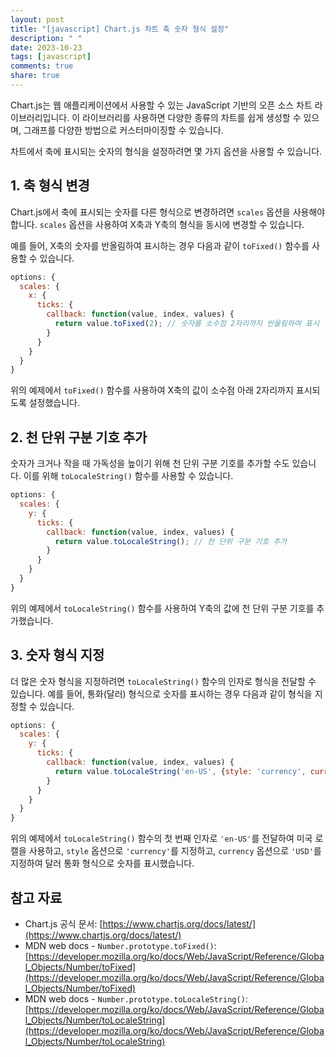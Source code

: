 ```yaml
---
layout: post
title: "[javascript] Chart.js 차트 축 숫자 형식 설정"
description: " "
date: 2023-10-23
tags: [javascript]
comments: true
share: true
---
```


Chart.js는 웹 애플리케이션에서 사용할 수 있는 JavaScript 기반의 오픈 소스 차트 라이브러리입니다. 이 라이브러리를 사용하면 다양한 종류의 차트를 쉽게 생성할 수 있으며, 그래프를 다양한 방법으로 커스터마이징할 수 있습니다.

차트에서 축에 표시되는 숫자의 형식을 설정하려면 몇 가지 옵션을 사용할 수 있습니다. 

## 1. 축 형식 변경

Chart.js에서 축에 표시되는 숫자를 다른 형식으로 변경하려면 `scales` 옵션을 사용해야 합니다. `scales` 옵션을 사용하여 X축과 Y축의 형식을 동시에 변경할 수 있습니다.

예를 들어, X축의 숫자를 반올림하여 표시하는 경우 다음과 같이 `toFixed()` 함수를 사용할 수 있습니다.

```javascript
options: {
  scales: {
    x: {
      ticks: {
        callback: function(value, index, values) {
          return value.toFixed(2); // 숫자를 소수점 2자리까지 반올림하여 표시
        }
      }
    }
  }
}
```

위의 예제에서 `toFixed()` 함수를 사용하여 X축의 값이 소수점 아래 2자리까지 표시되도록 설정했습니다.

## 2. 천 단위 구분 기호 추가

숫자가 크거나 작을 때 가독성을 높이기 위해 천 단위 구분 기호를 추가할 수도 있습니다. 이를 위해 `toLocaleString()` 함수를 사용할 수 있습니다.

```javascript
options: {
  scales: {
    y: {
      ticks: {
        callback: function(value, index, values) {
          return value.toLocaleString(); // 천 단위 구분 기호 추가
        }
      }
    }
  }
}
```

위의 예제에서 `toLocaleString()` 함수를 사용하여 Y축의 값에 천 단위 구분 기호를 추가했습니다.

## 3. 숫자 형식 지정

더 많은 숫자 형식을 지정하려면 `toLocaleString()` 함수의 인자로 형식을 전달할 수 있습니다. 예를 들어, 통화(달러) 형식으로 숫자를 표시하는 경우 다음과 같이 형식을 지정할 수 있습니다.

```javascript
options: {
  scales: {
    y: {
      ticks: {
        callback: function(value, index, values) {
          return value.toLocaleString('en-US', {style: 'currency', currency: 'USD'}); // 통화(달러) 형식 지정
        }
      }
    }
  }
}
```

위의 예제에서 `toLocaleString()` 함수의 첫 번째 인자로 `'en-US'`를 전달하여 미국 로캘을 사용하고, `style` 옵션으로 `'currency'`를 지정하고, `currency` 옵션으로 `'USD'`를 지정하여 달러 통화 형식으로 숫자를 표시했습니다.

## 참고 자료

- Chart.js 공식 문서: [https://www.chartjs.org/docs/latest/](https://www.chartjs.org/docs/latest/)
- MDN web docs - `Number.prototype.toFixed()`: [https://developer.mozilla.org/ko/docs/Web/JavaScript/Reference/Global_Objects/Number/toFixed](https://developer.mozilla.org/ko/docs/Web/JavaScript/Reference/Global_Objects/Number/toFixed)
- MDN web docs - `Number.prototype.toLocaleString()`: [https://developer.mozilla.org/ko/docs/Web/JavaScript/Reference/Global_Objects/Number/toLocaleString](https://developer.mozilla.org/ko/docs/Web/JavaScript/Reference/Global_Objects/Number/toLocaleString)